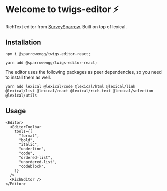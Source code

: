 # Welcome to twigs-editor ⚡️

RichText editor from [SurveySparrow](https://surveysparrow.com). Built on top of lexical.

## Installation

```
npm i @sparrowengg/twigs-editor-react;

yarn add @sparrowengg/twigs-editor-react;
```


The editor uses the following packages as peer dependencies, so you need to install them as well.

```
yarn add lexical @lexical/code @lexical/html @lexical/link @lexical/list @lexical/react @lexical/rich-text @lexical/selection @lexical/utils
```

## Usage

```
<Editor>
  <EditorToolbar
    tools={[
      "format",
      "bold",
      "italic",
      "underline",
      "code",
      "ordered-list",
      "unordered-list",
      "codeblock",
    ]}
  />
  <RichEditor />
</Editor>
```